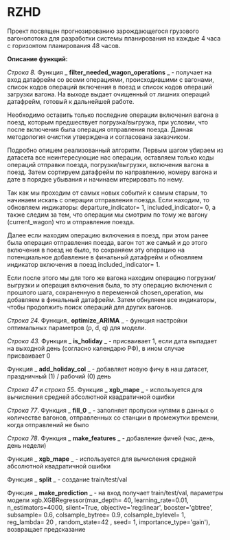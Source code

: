 # RZHD
Проект посвящен прогнозированию зарождающегося грузового вагонопотока для разработки системы планирования на каждые 4 часа с горизонтом планирования 48 часов.

**Описание функций:**

_Строка 8._ Функция _ **filter\_needed\_wagon\_operations** _ - получает на вход датафрейм со всеми операциями, происходившими с вагонами, список кодов операций включения в поезд и список кодов операций загрузки вагона. На выходе выдает очищенный от лишних операций датафрейм, готовый к дальнейшей работе.

Необходимо оставить только последние операции включения вагона в поезд, которым предшествует погрузка/выгрузка, при условии, что после включения была операция отправления поезда. Данная методология очистки утверждена и согласована заказчиком.

Подробно опишем реализованный алгоритм. Первым шагом убираем из датасета все неинтересующие нас операции, оставляем только коды операций отправки поезда, погрузки/выгрузки, включения вагона в поезд. Затем сортируем датафрейм по направлению, номеру вагона и дате в порядке убывания и начинаем итерировать по нему.

Так как мы проходим от самых новых событий к самым старым, то начинаем искать с операции отправления поезда. Если находим, то обновляем индикаторы: departure\_indicator= 1, included\_indicator= 0, а также следим за тем, что операции мы смотрим по тому же вагону (current\_wagon) что и отправление поезда.

Далее если находим операцию включения в поезд, при этом ранее была операция отправления поезда, вагон тот же самый и до этого включения в поезд не было, то сохраняем эту операцию на потенциальное добавление в финальный датафрейм и обновляем индикатор включения в поезд included\_indicator= 1.

Если после этого мы для того же вагона находим операцию погрузки/выгрузки и операция включения была, то эту операцию включения с прошлого шага, сохраненную в переменной chosen\_operation, мы добавляем в финальный датафрейм. Затем обнуляем все индикаторы, чтобы продолжить поиск операций для других вагонов.

_Строка 24._ Функция_ **optimize\_ARIMA** _ - функция настройки оптимальных параметров (p, d, q) для модели.

_Строка 43._ Функция _ **is\_holiday** _ - присваивает 1, если дата выпадает на выходной день (согласно календарю РФ), в ином случае присваивает 0

Функция _ **add\_holiday\_col** _ - добавляет новую фичу в наш датасет, праздничный (1) / рабочий (0) день

_Строка 47_ и _строка 55_. Функция _ **xgb\_mape** _ - используется для вычисления средней абсолютной квадратичной ошибки

_Строка 77_. Функция _ **fill\_0** _ - заполняет пропуски нулями в данных о количестве вагонов, отправленных со станции в промежутки времени, когда отправлений не было

_Строка 78_. Функция _ **make\_features** _ - добавление фичей (час, день, день недели)

Функция _ **xgb\_mape** _ - используется для вычисления средней абсолютной квадратичной ошибки

Функция _ **split** _ - создание train/test/val

Функция _ **make\_prediction** _ - на вход получает train/test/val, параметры модели xgb.XGBRegressor(max\_depth= 40, learning\_rate=0.01, n\_estimators=4000, silent=True, objective=&#39;reg:linear&#39;, booster=&#39;gbtree&#39;, subsample= 0.6, colsample\_bytree= 0.9, colsample\_bylevel= 1, reg\_lambda= 20 , random\_state=42 , seed= 1, importance\_type=&#39;gain&#39;), возвращает предсказание
